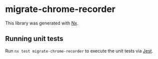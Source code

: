 # migrate-chrome-recorder

This library was generated with [Nx](https://nx.dev).

## Running unit tests

Run `nx test migrate-chrome-recorder` to execute the unit tests via [Jest](https://jestjs.io).
